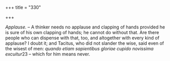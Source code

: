 +++
title = "330"

+++

*Applause.* – A thinker needs no applause and clapping of hands provided he is sure of his own clapping of hands; he cannot do without that. Are there people who can dispense with that, too, and altogether with every kind of applause? I doubt it; and Tacitus, who did not slander the wise, said even of the wisest of men: *quando etiam sapientibus gloriae cupido novissima excuitur*23 – which for him means never.


